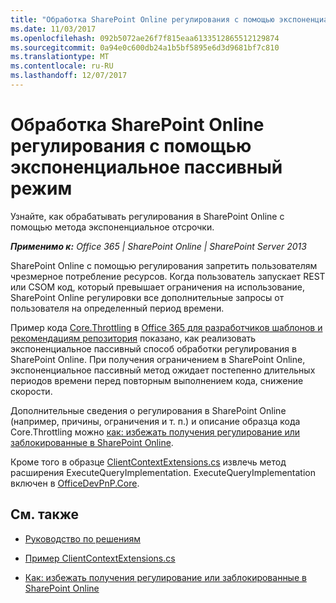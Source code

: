 ```yaml
---
title: "Обработка SharePoint Online регулирования с помощью экспоненциальное пассивный режим"
ms.date: 11/03/2017
ms.openlocfilehash: 092b5072ae26f7f815eaa6133512865512129874
ms.sourcegitcommit: 0a94e0c600db24a1b5bf5895e6d3d9681bf7c810
ms.translationtype: MT
ms.contentlocale: ru-RU
ms.lasthandoff: 12/07/2017
---
```

# <a name="handle-sharepoint-online-throttling-by-using-exponential-back-off"></a>Обработка SharePoint Online регулирования с помощью экспоненциальное пассивный режим

Узнайте, как обрабатывать регулирования в SharePoint Online с помощью метода экспоненциальное отсрочки. 
    
_**Применимо к:** Office 365 | SharePoint Online | SharePoint Server 2013_

SharePoint Online с помощью регулирования запретить пользователям чрезмерное потребление ресурсов. Когда пользователь запускает REST или CSOM код, который превышает ограничения на использование, SharePoint Online регулировки все дополнительные запросы от пользователя на определенный период времени. 
    
Пример кода [Core.Throttling](https://github.com/SharePoint/PnP/tree/master/Samples/Core.Throttling) в [Office 365 для разработчиков шаблонов и рекомендациям репозитория](https://github.com/SharePoint/PnP) показано, как реализовать экспоненциальное пассивный способ обработки регулирования в SharePoint Online. При получения ограничением в SharePoint Online, экспоненциальное пассивный метод ожидает постепенно длительных периодов времени перед повторным выполнением кода, снижение скорости.
    
Дополнительные сведения о регулирования в SharePoint Online (например, причины, ограничения и т. п.) и описание образца кода Core.Throttling можно [как: избежать получения регулирование или заблокированные в SharePoint Online](https://msdn.microsoft.com/library/office/dn889829.aspx). 

Кроме того в образце [ClientContextExtensions.cs](https://github.com/SharePoint/PnP/blob/dev/Samples/Core.Throttling/Core.Throttling/ClientContextExtensions.cs) извлечь метод расширения ExecuteQueryImplementation. ExecuteQueryImplementation включен в [OfficeDevPnP.Core](https://github.com/SharePoint/PnP-Sites-Core/tree/master/Core/OfficeDevPnP.Core).    

## <a name="see-also"></a>См. также
<a name="bk_addresources"> </a>

-  [Руководство по решениям](Office-365-development-patterns-and-practices-solution-guidance.md)
    
-  [Пример ClientContextExtensions.cs](https://github.com/SharePoint/PnP/blob/dev/Samples/Core.Throttling/Core.Throttling/ClientContextExtensions.cs)
    
-  [Как: избежать получения регулирование или заблокированные в SharePoint Online](https://msdn.microsoft.com/library/office/dn889829.aspx)

